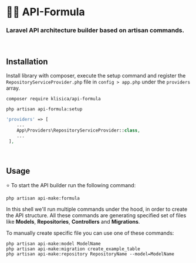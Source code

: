 # 🧑‍🔬 API-Formula

### Laravel API architecture builder based on artisan commands.

<br />

## Installation

Install library with composer, execute the setup command and register the `RepositoryServiceProvider.php` file in `config > app.php` under the `providers` array.

``` shell
composer require klisica/api-formula
```

``` shell
php artisan api-formula:setup
```

``` php
'providers' => [
    ...
    App\Providers\RepositoryServiceProvider::class,
    ...
 ],
```

<br />

## Usage

⭐ To start the API builder run the following command:

``` shell
php artisan api-make:formula
```

In this shell we'll run multiple commands under the hood, in order to create the API structure. All these commands are generating specified set of files like **Models**, **Repositories**, **Controllers** and **Migrations**.

To manually create specific file you can use one of these commands:

``` shell
php artisan api-make:model ModelName
php artisan api-make:migration create_example_table
php artisan api-make:repository RepositoryName --model=ModelName
```

